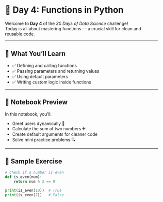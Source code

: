 # 📅 Day 4: Functions in Python

Welcome to **Day 4** of the _30 Days of Data Science_ challenge!  
Today is all about mastering functions — a crucial skill for clean and reusable code.

---

## 🧠 What You’ll Learn

- ✅ Defining and calling functions
- ✅ Passing parameters and returning values
- ✅ Using default parameters
- ✅ Writing custom logic inside functions

---

## 📓 Notebook Preview

In this notebook, you'll:
- Greet users dynamically 👋  
- Calculate the sum of two numbers ➕  
- Create default arguments for cleaner code  
- Solve mini practice problems 🔍

---

## 🧪 Sample Exercise

```python
# Check if a number is even
def is_even(num):
    return num % 2 == 0

print(is_even(10))  # True
print(is_even(7))   # False
